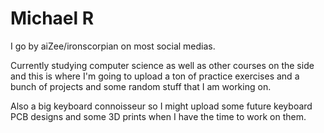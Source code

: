 # Michael R

I go by aiZee/ironscorpian on most social medias.

Currently studying computer science as well as other courses on the side and this is where I'm going to upload a ton of practice exercises and a bunch of projects and some random stuff that I am working on.

Also a big keyboard connoisseur so I might upload some future keyboard PCB designs and some 3D prints when I have the time to work on them.
